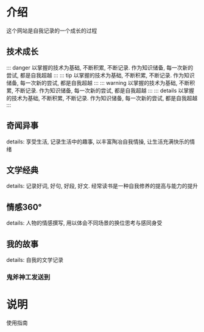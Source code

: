 
# 介绍
这个网站是自我记录的一个成长的过程

## 技术成长
  ::: danger
  以掌握的技术为基础, 不断积累, 不断记录. 作为知识储备, 每一次新的尝试, 都是自我超越
  :::
  ::: tip
  以掌握的技术为基础, 不断积累, 不断记录. 作为知识储备, 每一次新的尝试, 都是自我超越
  :::
  ::: warning
  以掌握的技术为基础, 不断积累, 不断记录. 作为知识储备, 每一次新的尝试, 都是自我超越
  :::
  ::: details
  以掌握的技术为基础, 不断积累, 不断记录. 作为知识储备, 每一次新的尝试, 都是自我超越
  :::

## 奇闻异事
  details: 享受生活, 记录生活中的趣事, 以丰富陶冶自我情操, 让生活充满快乐的情绪

## 文学经典
  details: 记录好词, 好句, 好段, 好文. 经常读书是一种自我修养的提高与能力的提升

## 情感360°
  details: 人物的情感撰写, 用以体会不同场景的换位思考与感同身受

## 我的故事
  details: 自我的文学记录

  ### 鬼斧神工发送到



# 说明

使用指南